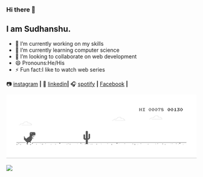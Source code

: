 ### Hi there 👋
## I am Sudhanshu.

- 🔭 I’m currently working on my skills
- 🌱 I’m currently learning computer science
- 👯 I’m looking to collaborate on web development
- 😄 Pronouns:He/His
- ⚡ Fun fact:I like to watch web series

📷 [instagram][instagram] **|** 
👔 [linkedin][linkedin]**|**
🎧 [spotify][spotify] **|**
  [Facebook][Facebook] **|**

[instagram]: https://instagram.com
[linkedin]: https://www.linkedin.com/in/sudhanshu-322a79185/
[spotify]: https://www.spotify.com/in/account/overview/#_=_
[Facebook]: https://www.facebook.com/login/

![Dino](https://raw.githubusercontent.com/praveenscience/praveenscience/master/dino.gif)

![](https://komarev.com/ghpvc/?username=sudhanshu150&color=dc143c)

